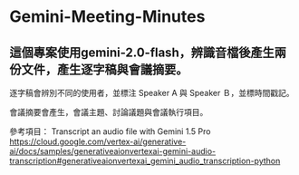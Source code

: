 # Gemini-Meeting-Minutes
## 這個專案使用gemini-2.0-flash，辨識音檔後產生兩份文件，產生逐字稿與會議摘要。

逐字稿會辨別不同的使用者，並標注 Speaker A 與 Speaker Ｂ，並標時間戳記。

會議摘要會產生，會議主題、討論議題與會議執行項目。




參考項目：
Transcript an audio file with Gemini 1.5 Pro
https://cloud.google.com/vertex-ai/generative-ai/docs/samples/generativeaionvertexai-gemini-audio-transcription#generativeaionvertexai_gemini_audio_transcription-python
